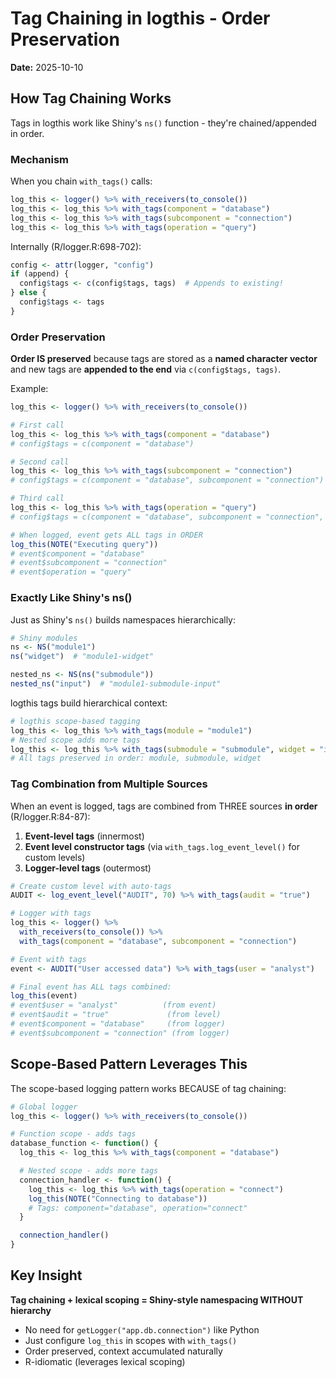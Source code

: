 # Tag Chaining in logthis - Order Preservation

**Date:** 2025-10-10

## How Tag Chaining Works

Tags in logthis work like Shiny's `ns()` function - they're chained/appended in order.

### Mechanism

When you chain `with_tags()` calls:

```r
log_this <- logger() %>% with_receivers(to_console())
log_this <- log_this %>% with_tags(component = "database")
log_this <- log_this %>% with_tags(subcomponent = "connection")
log_this <- log_this %>% with_tags(operation = "query")
```

Internally (R/logger.R:698-702):
```r
config <- attr(logger, "config")
if (append) {
  config$tags <- c(config$tags, tags)  # Appends to existing!
} else {
  config$tags <- tags
}
```

### Order Preservation

**Order IS preserved** because tags are stored as a **named character vector** and new tags are **appended to the end** via `c(config$tags, tags)`.

Example:
```r
log_this <- logger() %>% with_receivers(to_console())

# First call
log_this <- log_this %>% with_tags(component = "database")
# config$tags = c(component = "database")

# Second call
log_this <- log_this %>% with_tags(subcomponent = "connection")
# config$tags = c(component = "database", subcomponent = "connection")

# Third call
log_this <- log_this %>% with_tags(operation = "query")
# config$tags = c(component = "database", subcomponent = "connection", operation = "query")

# When logged, event gets ALL tags in ORDER
log_this(NOTE("Executing query"))
# event$component = "database"
# event$subcomponent = "connection"
# event$operation = "query"
```

### Exactly Like Shiny's ns()

Just as Shiny's `ns()` builds namespaces hierarchically:
```r
# Shiny modules
ns <- NS("module1")
ns("widget")  # "module1-widget"

nested_ns <- NS(ns("submodule"))
nested_ns("input")  # "module1-submodule-input"
```

logthis tags build hierarchical context:
```r
# logthis scope-based tagging
log_this <- log_this %>% with_tags(module = "module1")
# Nested scope adds more tags
log_this <- log_this %>% with_tags(submodule = "submodule", widget = "input")
# All tags preserved in order: module, submodule, widget
```

### Tag Combination from Multiple Sources

When an event is logged, tags are combined from THREE sources **in order** (R/logger.R:84-87):

1. **Event-level tags** (innermost)
2. **Event level constructor tags** (via `with_tags.log_event_level()` for custom levels)
3. **Logger-level tags** (outermost)

```r
# Create custom level with auto-tags
AUDIT <- log_event_level("AUDIT", 70) %>% with_tags(audit = "true")

# Logger with tags
log_this <- logger() %>%
  with_receivers(to_console()) %>%
  with_tags(component = "database", subcomponent = "connection")

# Event with tags
event <- AUDIT("User accessed data") %>% with_tags(user = "analyst")

# Final event has ALL tags combined:
log_this(event)
# event$user = "analyst"          (from event)
# event$audit = "true"             (from level)
# event$component = "database"     (from logger)
# event$subcomponent = "connection" (from logger)
```

## Scope-Based Pattern Leverages This

The scope-based logging pattern works BECAUSE of tag chaining:

```r
# Global logger
log_this <- logger() %>% with_receivers(to_console())

# Function scope - adds tags
database_function <- function() {
  log_this <- log_this %>% with_tags(component = "database")

  # Nested scope - adds more tags
  connection_handler <- function() {
    log_this <- log_this %>% with_tags(operation = "connect")
    log_this(NOTE("Connecting to database"))
    # Tags: component="database", operation="connect"
  }

  connection_handler()
}
```

## Key Insight

**Tag chaining + lexical scoping = Shiny-style namespacing WITHOUT hierarchy**

- No need for `getLogger("app.db.connection")` like Python
- Just configure `log_this` in scopes with `with_tags()`
- Order preserved, context accumulated naturally
- R-idiomatic (leverages lexical scoping)
